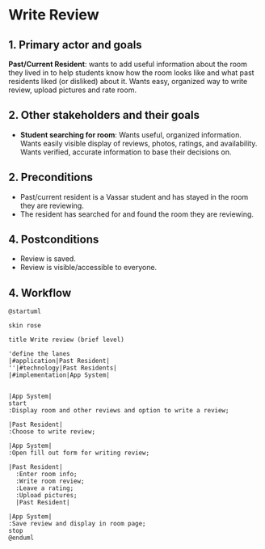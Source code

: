 # Write Review

## 1. Primary actor and goals

__Past/Current Resident__: wants to add useful information about the room they lived in to help students know how the 
room looks like and what past residents liked (or disliked) about it. Wants easy, organized way to write review, upload 
pictures and rate room.


## 2. Other stakeholders and their goals

* __Student searching for room__: Wants useful, organized information. Wants easily visible display of reviews, photos, 
ratings, and availability. Wants verified, accurate information to base their decisions on.


## 2. Preconditions

* Past/current resident is a Vassar student and has stayed in the room they are reviewing.
* The resident has searched for and found the room they are reviewing.

## 4. Postconditions

* Review is saved.
* Review is visible/accessible to everyone.


## 4. Workflow


```plantuml
@startuml

skin rose

title Write review (brief level)

'define the lanes
|#application|Past Resident|
''|#technology|Past Residents|
|#implementation|App System|


|App System|
start
:Display room and other reviews and option to write a review;

|Past Resident|
:Choose to write review;

|App System|
:Open fill out form for writing review;

|Past Resident|
  :Enter room info;
  :Write room review;
  :Leave a rating;
  :Upload pictures;
  |Past Resident|

|App System|
:Save review and display in room page;
stop
@enduml
```

